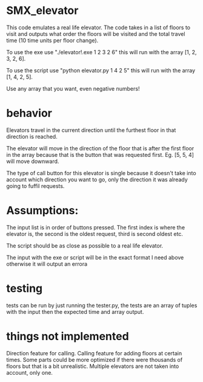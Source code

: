 # SMX_elevator
This code emulates a real life elevator. The code takes in a list of floors to visit and outputs what order the floors will be visited and the total travel time (10 time units per floor change). 

To use the exe use "./elevator!.exe 1 2 3 2 6" this will run with the array [1, 2, 3, 2, 6].

To use the script use "python elevator.py 1 4 2 5" this will run with the array [1, 4, 2, 5]. 

Use any array that you want, even negative numbers!

# behavior
Elevators travel in the current direction until the furthest floor in that direction is reached.

The elevator will move in the direction of the floor that is after the first floor in the array because that is the button that was requested first. Eg. [5, 5, 4] will move downward.

The type of call button for this elevator is single because it doesn't take into account which direction you want to go, only the direction it was already going to fuffil requests.

# Assumptions:

The input list is in order of buttons pressed. The first index is where the elevator is, the second is the oldest request, third is second oldest etc.

The script should be as close as possible to a real life elevator.

The input with the exe or script will be in the exact format I need above otherwise it will output an errora

# testing
tests can be run by just running the tester.py, the tests are an array of tuples with the input then the expected time and array output.

# things not implemented
Direction feature for calling. 
Calling feature for adding floors at certain times.
Some parts could be more optimized if there were thousands of floors but that is a bit unrealistic.
Multiple elevators are not taken into account, only one.
